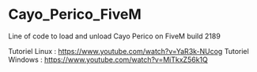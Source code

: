 # Cayo_Perico_FiveM
 Line of code to load and unload Cayo Perico on FiveM build 2189

Tutoriel Linux : https://www.youtube.com/watch?v=YaR3k-NUcog
Tutoriel Windows : https://www.youtube.com/watch?v=MiTkxZ56k1Q
